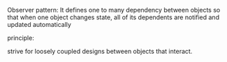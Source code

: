
Observer pattern:
It defines one to many dependency between objects so that when one object changes state, all of its dependents are notified 
and updated automatically


principle:

strive for loosely coupled designs between objects that interact.
